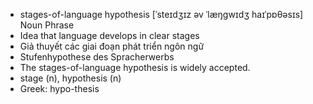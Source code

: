 - stages-of-language hypothesis [ˈsteɪdʒɪz əv ˈlæŋɡwɪdʒ haɪˈpɒθəsɪs] Noun Phrase  
- Idea that language develops in clear stages  
- Giả thuyết các giai đoạn phát triển ngôn ngữ  
- Stufenhypothese des Spracherwerbs  
- The stages-of-language hypothesis is widely accepted.  
- stage (n), hypothesis (n)  
- Greek: hypo-thesis